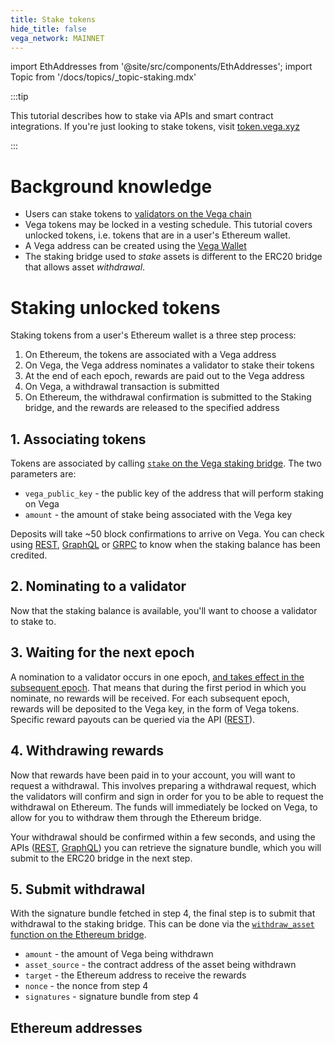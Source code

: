 ```yaml
---
title: Stake tokens
hide_title: false
vega_network: MAINNET
---
```


import EthAddresses from '@site/src/components/EthAddresses';
import Topic from '/docs/topics/\_topic-staking.mdx'

<Topic />

:::tip

This tutorial describes how to stake via APIs and smart contract integrations. If you're just looking to stake tokens, visit [token.vega.xyz](https://token.vega.xyz)

:::

# Background knowledge

- Users can stake tokens to [validators on the Vega chain](../concepts/vega-chain#delegated-proof-of-stake)
- Vega tokens may be locked in a vesting schedule. This tutorial covers unlocked tokens, i.e. tokens that are in a user's Ethereum wallet.
- A Vega address can be created using the [Vega Wallet](../tools/vega-wallet/)
- The staking bridge used to _stake_ assets is different to the ERC20 bridge that allows asset _withdrawal_.

# Staking unlocked tokens

Staking tokens from a user's Ethereum wallet is a three step process:

1. On Ethereum, the tokens are associated with a Vega address
2. On Vega, the Vega address nominates a validator to stake their tokens
3. At the end of each epoch, rewards are paid out to the Vega address
4. On Vega, a withdrawal transaction is submitted
5. On Ethereum, the withdrawal confirmation is submitted to the Staking bridge, and the rewards are released to the specified address

## 1. Associating tokens

Tokens are associated by calling [`stake` on the Vega staking bridge](../api/bridge/contracts/Vega_Staking_Bridge#stake). The two parameters are:

- `vega_public_key` - the public key of the address that will perform staking on Vega
- `amount` - the amount of stake being associated with the Vega key

Deposits will take ~50 block confirmations to arrive on Vega. You can check using [REST](../api/rest/data-v1/trading-data-service-1-party-stake), [GraphQL](../api/graphql/objects/party#operation/TradingDataService_ERC20WithdrawalApproval) or [GRPC](../api/grpc/vega/vega.proto#vegaproto) to know when the staking balance has been credited.

## 2. Nominating to a validator

Now that the staking balance is available, you'll want to choose a validator to stake to.

## 3. Waiting for the next epoch

A nomination to a validator occurs in one epoch, [and takes effect in the subsequent epoch](../concepts/vega-chain#operation/ERC20WithdrawalApproval). That means that during the first period in which you nominate, no rewards will be received. For each subsequent epoch, rewards will be deposited to the Vega key, in the form of Vega tokens. Specific reward payouts can be queried via the API ([REST](../api/rest/data-v1/trading-data-service-1-get-rewards)).

## 4. Withdrawing rewards

Now that rewards have been paid in to your account, you will want to request a withdrawal. This involves preparing a withdrawal request, which the validators will confirm and sign in order for you to be able to request the withdrawal on Ethereum. The funds will immediately be locked on Vega, to allow for you to withdraw them through the Ethereum bridge.

Your withdrawal should be confirmed within a few seconds, and using the APIs ([REST](../api/rest/data-v1/trading-data-service-1-withdrawals), [GraphQL](../api/graphql/objects/party#withdrawals-withdrawal)) you can retrieve the signature bundle, which you will submit to the ERC20 bridge in the next step.

## 5. Submit withdrawal

With the signature bundle fetched in step 4, the final step is to submit that withdrawal to the staking bridge. This can be done via the [`withdraw_asset` function on the Ethereum bridge](../api/bridge/interfaces/IERC20_Bridge_Logic#withdraw_asset).

- `amount` - the amount of Vega being withdrawn
- `asset_source` - the contract address of the asset being withdrawn
- `target` - the Ethereum address to receive the rewards
- `nonce` - the nonce from step 4
- `signatures` - signature bundle from step 4

## Ethereum addresses

<EthAddresses frontMatter={frontMatter} />
